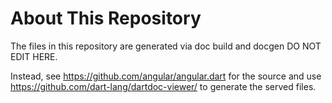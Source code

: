# About This Repository

The files in this repository are generated via doc build and docgen DO NOT EDIT HERE.

Instead, see https://github.com/angular/angular.dart for the source and use https://github.com/dart-lang/dartdoc-viewer/ to generate the served files.

